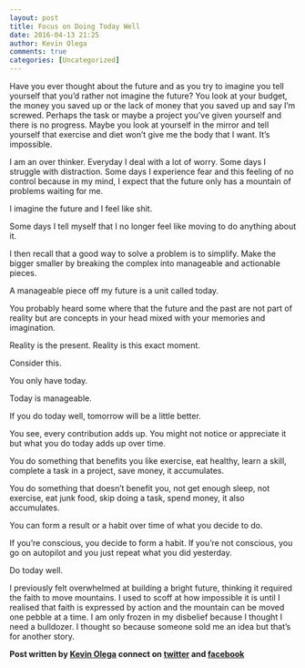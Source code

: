 ```yaml
---
layout: post
title: Focus on Doing Today Well
date: 2016-04-13 21:25
author: Kevin Olega
comments: true
categories: [Uncategorized]
---
```

Have you ever thought about the future and as you try to imagine you tell yourself that you’d rather not imagine the future? You look at your budget, the money you saved up or the lack of money that you saved up and say I’m screwed. Perhaps the task or maybe a project you’ve given yourself and there is no progress. Maybe you look at yourself in the mirror and tell yourself that exercise and diet won’t give me the body that I want. It’s impossible.

I am an over thinker. Everyday I deal with a lot of worry. Some days I struggle with distraction. Some days I experience fear and this feeling of no control because in my mind, I expect that the future only has a mountain of problems waiting for me.

I imagine the future and I feel like shit.

Some days I tell myself that I no longer feel like moving to do anything about it.

I then recall that a good way to solve a problem is to simplify. Make the bigger smaller by breaking the complex into manageable and actionable pieces.

A manageable piece off my future is a unit called today.

You probably heard some where that the future and the past are not part of reality but are concepts in your head mixed with your memories and imagination.

Reality is the present. Reality is this exact moment.

Consider this.

You only have today.

Today is manageable.

If you do today well, tomorrow will be a little better.

You see, every contribution adds up. You might not notice or appreciate it but what you do today adds up over time.

You do something that benefits you like exercise, eat healthy, learn a skill, complete a task in a project, save money, it accumulates.

You do something that doesn’t benefit you, not get enough sleep, not exercise, eat junk food, skip doing a task, spend money, it also accumulates.

You can form a result or a habit over time of what you decide to do.

If you’re conscious, you decide to form a habit. If you’re not conscious, you go on autopilot and you just repeat what you did yesterday.

Do today well.

I previously felt overwhelmed at building a bright future, thinking it required the faith to move mountains. I used to scoff at how impossible it is until I realised that faith is expressed by action and the mountain can be moved one pebble at a time. I am only frozen in my disbelief because I thought I need a bulldozer. I thought so because someone sold me an idea but that’s for another story.

**Post written by <a href="http://kevinolega.com/">Kevin Olega</a> connect on <a href="http://twitter.com/kevinolega">twitter</a> and <a href="http://www.facebook.com/kevinolega.blog">facebook</a>**

